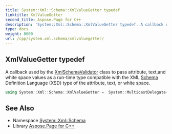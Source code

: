 ```yaml
---
title: System::Xml::Schema::XmlValueGetter typedef
linktitle: XmlValueGetter
second_title: Aspose.Page for C++
description: 'System::Xml::Schema::XmlValueGetter typedef. A callback used by the XmlSchemaValidator class to pass attribute, text,and white space values as a run-time type compatible with the XML Schema Definition Language (XSD) type of the attribute, text, or white space in C++.'
type: docs
weight: 8600
url: /cpp/system.xml.schema/xmlvaluegetter/
---
```

## XmlValueGetter typedef


A callback used by the [XmlSchemaValidator](../xmlschemavalidator/) class to pass attribute, text,and white space values as a run-time type compatible with the XML [Schema](../) Definition Language (XSD) type of the attribute, text, or white space.

```cpp
using System::Xml::Schema::XmlValueGetter =  System::MulticastDelegate<SharedPtr<Object>()>
```


## See Also

* Namespace [System::Xml::Schema](../)
* Library [Aspose.Page for C++](../../)
